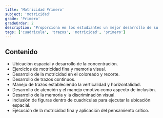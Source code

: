 ```yaml
---
title: 'Motricidad Primero'
subject: 'motricidad'  
grade: 'Primero'
gradeOrder: 2
description: 'Proporciona en los estudiantes un mejor desarrollo de su motricidad fina a través de ejercicios de trazos que los lleven a realizar de una manera adecuada su proceso de escritura desde el nivel pre-escolar.'
tags: ['cuadricula', 'trazos', 'motricidad', 'primero']
---
```


## Contenido

* Ubicación espacial y desarrollo de la concentración.
* Ejercicios de motricidad fina y memoria visual.
* Desarrollo de la motricidad en el coloreado y recorte.
* Desarrollo de trazos continuos.
* Manejo de trazos estableciendo la verticalidad y horizontalidad.
* Desarrollo de atención y el manejo emotivo como aspecto de inclusión.
* Desarrollo de la memoria y la discriminación visual.
* Inclusión de figuras dentro de cuadrículas para ejecutar la ubicación espacial.
* Ejecución de la motricidad fina y aplicación del pensamiento crítico.